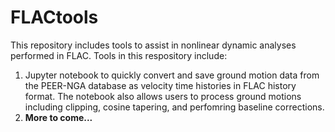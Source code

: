 # FLACtools
This repository includes tools to assist in nonlinear dynamic analyses performed in FLAC.
Tools in this respository include:
  1. Jupyter notebook to quickly convert and save ground motion data from the PEER-NGA database as velocity time histories in FLAC history format. The notebook also allows users to process ground motions including clipping, cosine tapering, and perfomring baseline corrections.
  2. **More to come...**
